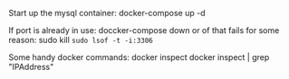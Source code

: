 
Start up the mysql container: docker-compose up -d

If port is already in use:
doccker-compose down 
or of that fails for some reason:
sudo kill `sudo lsof -t -i:3306`

Some handy docker commands:
docker inspect <pid>
docker inspect <pid> | grep "IPAddress"




